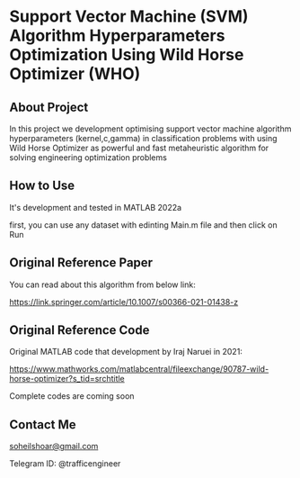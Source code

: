 # Support Vector Machine (SVM) Algorithm Hyperparameters Optimization Using Wild Horse Optimizer (WHO)

## About Project

In this project we development optimising support vector machine algorithm hyperparameters (kernel,c,gamma) in classification problems with using Wild Horse Optimizer as powerful and fast metaheuristic algorithm for solving engineering optimization problems

## How to Use

It's development and tested in MATLAB 2022a

first, you can use any dataset with edinting Main.m file and then click on Run

## Original Reference Paper

You can read about this algorithm from below link:

https://link.springer.com/article/10.1007/s00366-021-01438-z

## Original Reference Code

Original MATLAB code that development by Iraj Naruei in 2021:

https://www.mathworks.com/matlabcentral/fileexchange/90787-wild-horse-optimizer?s_tid=srchtitle

Complete codes are coming soon

## Contact Me

soheilshoar@gmail.com

Telegram ID: @trafficengineer
